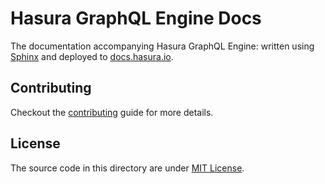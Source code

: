 # Hasura GraphQL Engine Docs

The documentation accompanying Hasura GraphQL Engine: written using
[Sphinx](http://www.sphinx-doc.org/en/master/) and deployed to
[docs.hasura.io](https://docs.hasura.io).

## Contributing

Checkout the [contributing](CONTRIBUTING.md) guide for more details.

## License

The source code in this directory are under [MIT License](LICENSE).
